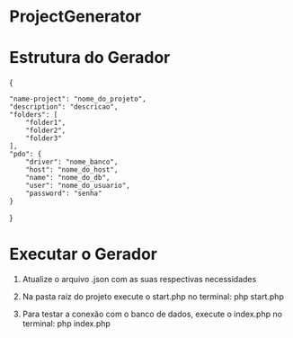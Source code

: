 # ProjectGenerator

# Estrutura do Gerador

{

    "name-project": "nome_do_projeto",
    "description": "descricao",
    "folders": [
        "folder1",
        "folder2",
        "folder3"
    ],
    "pdo": {
        "driver": "nome_banco",
        "host": "nome_do_host",
        "name": "nome_do_db",
        "user": "nome_do_usuario",
        "password": "senha"
    }
}

# Executar o Gerador

1. Atualize o arquivo .json com as suas respectivas necessidades

2. Na pasta raiz do projeto execute o start.php no terminal:
php start.php

3. Para testar a conexão com o banco de dados, execute o index.php no terminal:
php index.php
